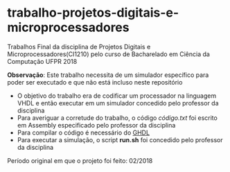 # trabalho-projetos-digitais-e-microprocessadores
Trabalhos Final da disciplina de Projetos Digitais e Microprocessadores(CI1210) pelo curso de Bacharelado em Ciência da Computação UFPR 2018 

**Observação**: Este trabalho necessita de um simulador específico para poder ser executado e que não está incluso neste repositório

- O objetivo do trabalho era de codificar um processador na linguagem VHDL e então executar em um simulador concedido pelo professor da disciplina
- Para averiguar a corretude do trabalho, o código *código.txt* foi escrito em Assembly especificado pelo professor da disciplina
- Para compilar o código é necessário do [GHDL](https://github.com/ghdl/ghdl)
- Para executar a simulação, o script **run.sh** foi concedido pelo professor da disciplina

Período original em que o projeto foi feito: 02/2018
